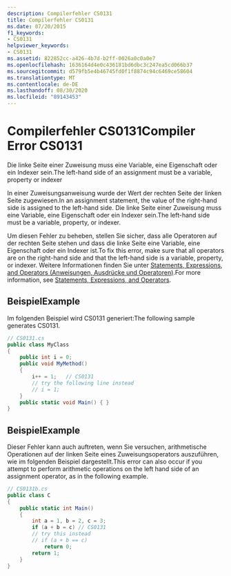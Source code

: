 ```yaml
---
description: Compilerfehler CS0131
title: Compilerfehler CS0131
ms.date: 07/20/2015
f1_keywords:
- CS0131
helpviewer_keywords:
- CS0131
ms.assetid: 822852cc-a426-4b7d-b2ff-0026a0c0a0e7
ms.openlocfilehash: 1636164d4e0c436181bd6dbc3c247ea5cd066b37
ms.sourcegitcommit: d579fb5e4b46745fd0f1f8874c94c6469ce58604
ms.translationtype: MT
ms.contentlocale: de-DE
ms.lasthandoff: 08/30/2020
ms.locfileid: "89143453"
---
```

# <a name="compiler-error-cs0131"></a><span data-ttu-id="6ec66-103">Compilerfehler CS0131</span><span class="sxs-lookup"><span data-stu-id="6ec66-103">Compiler Error CS0131</span></span>
<span data-ttu-id="6ec66-104">Die linke Seite einer Zuweisung muss eine Variable, eine Eigenschaft oder ein Indexer sein.</span><span class="sxs-lookup"><span data-stu-id="6ec66-104">The left-hand side of an assignment must be a variable, property or indexer</span></span>  
  
 <span data-ttu-id="6ec66-105">In einer Zuweisungsanweisung wurde der Wert der rechten Seite der linken Seite zugewiesen.</span><span class="sxs-lookup"><span data-stu-id="6ec66-105">In an assignment statement, the value of the right-hand side is assigned to the left-hand side.</span></span> <span data-ttu-id="6ec66-106">Die linke Seite einer Zuweisung muss eine Variable, eine Eigenschaft oder ein Indexer sein.</span><span class="sxs-lookup"><span data-stu-id="6ec66-106">The left-hand side must be a variable, property, or indexer.</span></span>  
  
 <span data-ttu-id="6ec66-107">Um diesen Fehler zu beheben, stellen Sie sicher, dass alle Operatoren auf der rechten Seite stehen und dass die linke Seite eine Variable, eine Eigenschaft oder ein Indexer ist.</span><span class="sxs-lookup"><span data-stu-id="6ec66-107">To fix this error, make sure that all operators are on the right-hand side and that the left-hand side is a variable, property, or indexer.</span></span> <span data-ttu-id="6ec66-108">Weitere Informationen finden Sie unter [Statements, Expressions, and Operators (Anweisungen, Ausdrücke und Operatoren)](../programming-guide/statements-expressions-operators/index.md).</span><span class="sxs-lookup"><span data-stu-id="6ec66-108">For more information, see [Statements, Expressions, and Operators](../programming-guide/statements-expressions-operators/index.md).</span></span>  
  
## <a name="example"></a><span data-ttu-id="6ec66-109">Beispiel</span><span class="sxs-lookup"><span data-stu-id="6ec66-109">Example</span></span>  
 <span data-ttu-id="6ec66-110">Im folgenden Beispiel wird CS0131 generiert:</span><span class="sxs-lookup"><span data-stu-id="6ec66-110">The following sample generates CS0131.</span></span>  
  
```csharp  
// CS0131.cs  
public class MyClass  
{  
    public int i = 0;  
    public void MyMethod()  
    {  
        i++ = 1;   // CS0131  
        // try the following line instead  
        // i = 1;  
    }  
    public static void Main() { }  
}  
```  
  
## <a name="example"></a><span data-ttu-id="6ec66-111">Beispiel</span><span class="sxs-lookup"><span data-stu-id="6ec66-111">Example</span></span>  
 <span data-ttu-id="6ec66-112">Dieser Fehler kann auch auftreten, wenn Sie versuchen, arithmetische Operationen auf der linken Seite eines Zuweisungsoperators auszuführen, wie im folgenden Beispiel dargestellt.</span><span class="sxs-lookup"><span data-stu-id="6ec66-112">This error can also occur if you attempt to perform arithmetic operations on the left hand side of an assignment operator, as in the following example.</span></span>  
  
```csharp  
// CS0131b.cs  
public class C  
{  
    public static int Main()  
    {  
        int a = 1, b = 2, c = 3;  
        if (a + b = c) // CS0131  
        // try this instead  
        // if (a + b == c)  
            return 0;  
        return 1;  
    }  
}  
```
